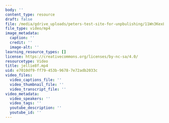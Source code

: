 ```yaml
---
body: ''
content_type: resource
draft: false
file: /media/gdrive_uploads/peters-test-site-for-unpbulishing/11Wn3KexL25iUhIYKJZkJn_C7FNaWxSPZ/jellie8f.mp4
file_type: video/mp4
image_metadata:
  caption: ''
  credit: ''
  image-alt: ''
learning_resource_types: []
license: https://creativecommons.org/licenses/by-nc-sa/4.0/
resourcetype: Video
title: jellie8f.mp4
uid: e7010df9-ff79-453b-9678-7e72adb2033c
video_files:
  video_captions_file: ''
  video_thumbnail_file: ''
  video_transcript_file: ''
video_metadata:
  video_speakers: ''
  video_tags: ''
  youtube_description: ''
  youtube_id: ''
---
```

